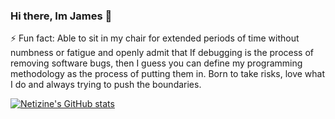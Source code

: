 ### Hi there, Im James 👋

⚡ Fun fact: Able to sit in my chair for extended periods of time without numbness or fatigue and openly admit that If debugging is the process of removing software bugs, then I guess you can define my programming methodology as the process of putting them in. Born to take risks, love what I do and always trying to push the boundaries.

[![Netizine's GitHub stats](https://github-readme-stats.vercel.app/api?username=netizine&theme=radical)](https://github.com/netizine/github-readme-stats)
<!--
**Netizine/netizine** is a ✨ _special_ ✨ repository because its `README.md` (this file) appears on your GitHub profile.

Here are some ideas to get you started:

- 🔭 I’m currently working on ...
- 🌱 I’m currently learning ...
- 👯 I’m looking to collaborate on ...
- 🤔 I’m looking for help with ...
- 💬 Ask me about ...
- 📫 How to reach me: ...
- 😄 Pronouns: ...
- ⚡ Fun fact: ...
-->
